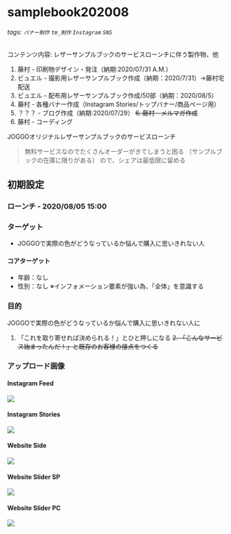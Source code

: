 # samplebook202008

###### tags: `バナー制作` `tm_制作` `Instagram` `SNS `

コンテンツ内容:
レザーサンプルブックのサービスローンチに伴う製作物、他
1. 藤村 - 印刷物デザイン・発注（納期:2020/07/31 A.M.）
2. ビュエル - 撮影用レザーサンプルブック作成（納期：2020/7/31）→藤村宅配送
3. ビュエル - 配布用レザーサンプルブック作成/50部（納期：2020/08/5）
4. 藤村 - 各種バナー作成（Instagram Stories/トップバナー/商品ページ用）
5. ？？？ - ブログ作成（納期:2020/07/29）
~~6. 藤村 - メルマガ作成~~
7. 藤村 - コーディング

JOGGOオリジナルレザーサンプルブックのサービスローンチ
> 無料サービスなのでたくさんオーダーがきてしまうと困る
> （サンプルブックの在庫に限りがある）
> ので、シェアは最低限に留める


## 初期設定

### ローンチ - 2020/08/05 15:00

### ターゲット
- JOGGOで実際の色がどうなっているか悩んで購入に思いきれない人

#### コアターゲット
- 年齢：なし
- 性別：なし
※インフォメーション要素が強い為、「全体」を意識する

### 目的
JOGGOで実際の色がどうなっているか悩んで購入に思いきれない人に
1. 「これを取り寄せれば決められる！」とひと押しになる
~~2. 「こんなサービス始まったんだ！」と既存のお客様の接点をつくる~~


### アップロード画像
#### Instagram Feed
![](https://i.imgur.com/jFDnTFL.jpg)

#### Instagram Stories
![](https://i.imgur.com/QMzXdNq.jpg)

#### Website Side
![](https://i.imgur.com/d2joRh5.jpg)

#### Website Slider SP
![](https://i.imgur.com/JY4sMH1.jpg)

#### Website Slider PC
![](https://i.imgur.com/i2EZWcJ.jpg)

